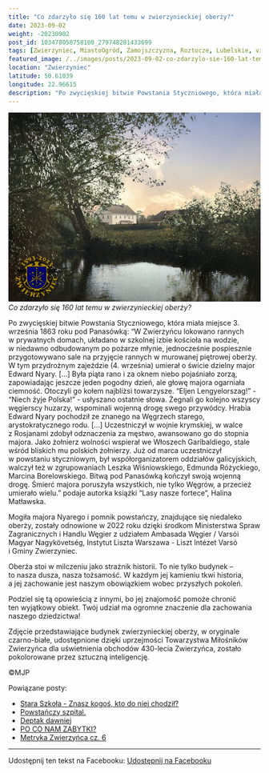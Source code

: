 ```yaml
---
title: "Co zdarzyło się 160 lat temu w zwierzynieckiej oberży?"
date: 2023-09-02
weight: -20230902
post_id: 103478058758108_279748281433699
tags: [Zwierzyniec, MiastoOgród, Zamojszczyzna, Roztocze, Lubelskie, villarestituta, turystyka, dziedzictwo, zabytki, krajobrazy, TajemnicePrzeszłości, PodróżeWczasie]
featured_image: /../images/posts/2023-09-02-co-zdarzylo-sie-160-lat-temu-w-zwierzynieckiej-oberzy.jpg
location: "Zwierzyniec"
latitude: 50.61039
longitude: 22.96615
description: "Po zwycięskiej bitwie Powstania Styczniowego, która miała miejsce 3. września 1863 roku pod Panasówką:      “W Zwierzyńcu lokowano rannych w prywatnyc..."
---
```


![Co zdarzyło się 160 lat temu w zwierzynieckiej oberży?](/images/posts/2023-09-02-co-zdarzylo-sie-160-lat-temu-w-zwierzynieckiej-oberzy.jpg)
*Co zdarzyło się 160 lat temu w zwierzynieckiej oberży?*

Po zwycięskiej bitwie Powstania Styczniowego, która miała miejsce 3. września 1863 roku pod Panasówką:
    “W Zwierzyńcu lokowano rannych w prywatnych domach, układano w szkolnej izbie kościoła na wodzie, w niedawno odbudowanym po pożarze młynie, jednocześnie pospiesznie przygotowywano sale na przyjęcie rannych w murowanej piętrowej oberży.
    W tym przydrożnym zajeździe (4. września) umierał o świcie dzielny major Edward Nyary. [...] Była piąta rano i za oknem niebo pojaśniało zorzą, zapowiadając jeszcze jeden pogodny dzień, ale głowę majora ogarniała ciemność. Otoczyli go kołem najbliżsi towarzysze. “Eljen Lengyelorszag!” - “Niech żyje Polska!” - usłyszano ostatnie słowa. Żegnali go kolejno wszyscy węgierscy huzarzy, wspominali wojenną drogę swego przywódcy.
    Hrabia Edward Nyary pochodził ze znanego na Węgrzech starego, arystokratycznego rodu. [...] Uczestniczył w wojnie krymskiej, w walce z Rosjanami zdobył odznaczenia za męstwo, awansowano go do stopnia majora. Jako żołnierz wolności wspierał we Włoszech Garibaldiego, stale wśród bliskich mu polskich żołnierzy. Już od marca uczestniczył w powstaniu styczniowym, był współorganizatorem oddziałów galicyjskich, walczył  też w zgrupowaniach  Leszka Wiśniowskiego, Edmunda Różyckiego, Marcina Borelowskiego. Bitwą pod Panasówką kończył swoją wojenną drogę. Śmierć majora poruszyła wszystkich, nie tylko Węgrów, a przecież umierało wielu.” podaje autorka książki “Lasy nasze fortece”, Halina Matławska.

Mogiła majora Nyarego i pomnik powstańczy, znajdujące się niedaleko oberży, zostały odnowione w 2022 roku dzięki środkom Ministerstwa Spraw Zagranicznych i Handlu Węgier z udziałem Ambasada Węgier / Varsói Magyar Nagykövetség, Instytut Liszta Warszawa - Liszt Intézet Varsó i Gminy Zwierzyniec.

Oberża stoi w milczeniu jako strażnik historii. To nie tylko budynek – to nasza dusza, nasza tożsamość. W każdym jej kamieniu tkwi historia, a jej zachowanie jest naszym obowiązkiem wobec przyszłych pokoleń.

Podziel się tą opowieścią z innymi, bo jej znajomość pomoże chronić ten wyjątkowy obiekt. Twój udział ma ogromne znaczenie dla zachowania naszego dziedzictwa!

Zdjęcie przedstawiające budynek zwierzynieckiej oberży, w oryginale czarno-białe, udostępnione dzięki uprzejmości Towarzystwa Miłośników Zwierzyńca dla uświetnienia obchodów 430-lecia Zwierzyńca, zostało pokolorowane przez sztuczną inteligencję.



©MJP

Powiązane posty:
- [Stara Szkoła - Znasz kogoś, kto do niej chodził?](/posts/Stara-Szkola-Znasz-kogos-kto-do-niej-chodzil)
- [Powstańczy szpital.](/posts/Powstanczy-szpital)
- [Deptak dawniej](/posts/Deptak-dawniej)
- [PO CO NAM ZABYTKI?](/posts/PO-CO-NAM-ZABYTKI)
- [Metryka Zwierzyńca cz. 6](/posts/Metryka-Zwierzynca-cz-6)


---

Udostępnij ten tekst na Facebooku:
[Udostępnij na Facebooku](https://www.facebook.com/sharer/sharer.php?u=https://stowarzyszeniewachniewskiej.pl/posts/Co-zdarzylo-sie-160-lat-temu-w-zwierzynieckiej-oberzy)

<script type="application/ld+json">
{
  "@context": "https://schema.org",
  "@type": "BlogPosting",
  "headline": "Co zdarzyło się 160 lat temu w zwierzynieckiej oberży?",
  "datePublished": "2023-09-02",
  "dateModified": "2023-09-02",
  "author": {
    "@type": "Person",
    "name": "Michał Jan Patyk"
  },
  "publisher": {
    "@type": "Organization",
    "name": "Stowarzyszenie im. Aleksandry Wachniewskiej",
    "logo": {
      "@type": "ImageObject",
      "url": "https://stowarzyszeniewachniewskiej.pl/images/logo/logo.svg"
    }
  },
  "mainEntityOfPage": {
    "@type": "WebPage",
    "@id": "https://stowarzyszeniewachniewskiej.pl/posts/co-zdarzylo-sie-160-lat-temu-w-zwierzynieckiej-oberzy"
  },
  "image": {
    "@type": "ImageObject",
    "url": "https://stowarzyszeniewachniewskiej.pl//images/posts/2023-09-02-co-zdarzylo-sie-160-lat-temu-w-zwierzynieckiej-oberzy.jpg"
  },
  "articleSection": "Dziedzictwo Kulturowe i Zabytki",
  "keywords": "[Zwierzyniec, MiastoOgród, Zamojszczyzna, Roztocze, Lubelskie, villarestituta, turystyka, dziedzictwo, zabytki, krajobrazy, TajemnicePrzeszłości, PodróżeWczasie]",
  "wordCount": 314,
  "articleBody": "Po zwycięskiej bitwie Powstania Styczniowego, która miała miejsce 3. września 1863 roku pod Panasówką:\n    “W Zwierzyńcu lokowano rannych w prywatnych domach, układano w szkolnej izbie kościoła na wodzie, w niedawno odbudowanym po pożarze młynie, jednocześnie pospiesznie przygotowywano sale na przyjęcie rannych w murowanej piętrowej oberży.\n    W tym przydrożnym zajeździe (4. września) umierał o świcie dzielny major Edward Nyary. [...] Była piąta rano i za oknem niebo pojaśniało zorzą, zapowiadając jeszcze jeden pogodny dzień, ale głowę majora ogarniała ciemność. Otoczyli go kołem najbliżsi towarzysze. “Eljen Lengyelorszag!” - “Niech żyje Polska!” - usłyszano ostatnie słowa. Żegnali go kolejno wszyscy węgierscy huzarzy, wspominali wojenną drogę swego przywódcy.\n    Hrabia Edward Nyary pochodził ze znanego na Węgrzech starego, arystokratycznego rodu. [...] Uczestniczył w wojnie krymskiej, w walce z Rosjanami zdobył odznaczenia za męstwo, awansowano go do stopnia majora. Jako żołnierz wolności wspierał we Włoszech Garibaldiego, stale wśród bliskich mu polskich żołnierzy. Już od marca uczestniczył w powstaniu styczniowym, był współorganizatorem oddziałów galicyjskich, walczył  też w zgrupowaniach  Leszka Wiśniowskiego, Edmunda Różyckiego, Marcina Borelowskiego. Bitwą pod Panasówką kończył swoją wojenną drogę. Śmierć majora poruszyła wszystkich, nie tylko Węgrów, a przecież umierało wielu.” podaje autorka książki “Lasy nasze fortece”, Halina Matławska.\n\nMogiła majora Nyarego i pomnik powstańczy, znajdujące się niedaleko oberży, zostały odnowione w 2022 roku dzięki środkom Ministerstwa Spraw Zagranicznych i Handlu Węgier z udziałem Ambasada Węgier / Varsói Magyar Nagykövetség, Instytut Liszta Warszawa - Liszt Intézet Varsó i Gminy Zwierzyniec.\n\nOberża stoi w milczeniu jako strażnik historii. To nie tylko budynek – to nasza dusza, nasza tożsamość. W każdym jej kamieniu tkwi historia, a jej zachowanie jest naszym obowiązkiem wobec przyszłych pokoleń.\n\nPodziel się tą opowieścią z innymi, bo jej znajomość pomoże chronić ten wyjątkowy obiekt. Twój udział ma ogromne znaczenie dla zachowania naszego dziedzictwa!\n\nZdjęcie przedstawiające budynek zwierzynieckiej oberży, w oryginale czarno-białe, udostępnione dzięki uprzejmości Towarzystwa Miłośników Zwierzyńca dla uświetnienia obchodów 430-lecia Zwierzyńca, zostało pokolorowane przez sztuczną inteligencję.\n\n\n\n©MJP",
  "description": "Po zwycięskiej bitwie Powstania Styczniowego, która miała miejsce 3. września 1863 roku pod Panasówką:      “W Zwierzyńcu lokowano rannych w prywatnyc...",
  "copyrightHolder": {
    "@type": "Person",
    "name": "Michał Jan Patyk"
  }
}
</script>
<script type="application/ld+json">
{
  "@context": "https://schema.org",
  "@type": "BreadcrumbList",
  "itemListElement": [
    {
      "@type": "ListItem",
      "position": 1,
      "name": "Home",
      "item": "https://stowarzyszeniewachniewskiej.pl"
    },
    {
      "@type": "ListItem",
      "position": 2,
      "name": "posts",
      "item": "https://stowarzyszeniewachniewskiej.pl/posts"
    },
    {
      "@type": "ListItem",
      "position": 3,
      "name": "Co zdarzyło się 160 lat temu w zwierzynieckiej oberży?",
      "item": "https://stowarzyszeniewachniewskiej.pl/posts/co-zdarzylo-sie-160-lat-temu-w-zwierzynieckiej-oberzy"
    }
  ]
}
</script>
